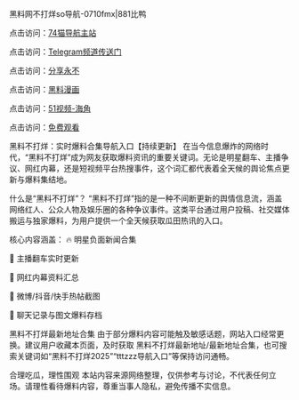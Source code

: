 黑料网不打烊so导航-0710fmx|881比鸭

点击访问：<a href="https://74mao.com/">74猫导航主站</a>

点击访问：<a href="https://74mao.com/">Telegram频道传送门</a>

点击访问：<a href="https://heiliaotlyq53.pages.dev">分享永不</a>

点击访问：<a href="https://heiliao3gvg9x.pages.dev">黑料漫画</a>

点击访问：<a href="https://heiliaoxfe5rb.pages.dev">51视频-海角</a>

点击访问：<a href="https://heiliaoubleqx.pages.dev">免费观看</a>

黑料不打烊：实时爆料合集导航入口【持续更新】
在当今信息爆炸的网络时代，“黑料不打烊”成为网友获取爆料资讯的重要关键词。无论是明星翻车、主播争议、网红内幕，还是短视频平台热搜事件，这个词汇都代表着全天候的舆论焦点更新与爆料集结地。

什么是“黑料不打烊”？
“黑料不打烊”指的是一种不间断更新的舆情信息流，涵盖网络红人、公众人物及娱乐圈的各种争议事件。这类平台通过用户投稿、社交媒体搬运与独家爆料，为用户提供一个全天候获取瓜田热讯的入口。

核心内容涵盖：
🔥 明星负面新闻合集

🎥 主播翻车实时更新

🧃 网红内幕资料汇总

📱 微博/抖音/快手热帖截图

📂 聊天记录与图文爆料存档

黑料不打烊最新地址合集
由于部分爆料内容可能触及敏感话题，网站入口经常更换。建议用户收藏本页面，及时获取 黑料不打烊最新地址/最新地址合集，也可搜索关键词如“黑料不打烊2025”“tttzzz导航入口”等保持访问通畅。

合理吃瓜，理性围观
本站内容来源网络整理，仅供参考与讨论，不代表任何立场。请理性看待爆料内容，尊重当事人隐私，避免传播不实信息。
